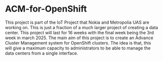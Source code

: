 # ACM-for-OpenShift
This project is part of the IoT Project that Nokia and Metropolia UAS are working on. This is just a fraction of a much larger project of creating a data center.
This project will last for 16 weeks with the final week being the 3rd week in march 2025.
The main aim of this project is to create an Advance Cluster Management system for OpenShift clusters. The idea is that, this will give a maximum capacity to administrators to be able to manage the data centers from a single interface.
